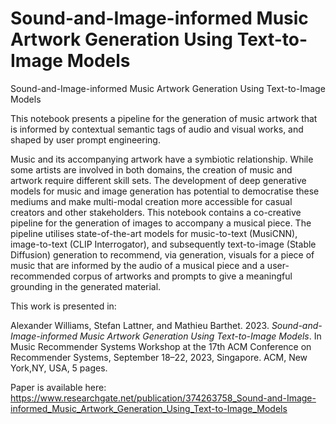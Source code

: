 # Sound-and-Image-informed Music Artwork Generation Using Text-to-Image Models
Sound-and-Image-informed Music Artwork Generation Using Text-to-Image Models

This notebook presents a pipeline for the generation of music artwork that is informed by contextual semantic tags of audio and visual works, and shaped by user prompt engineering.

Music and its accompanying artwork have a symbiotic relationship. While some artists are involved in both domains, the creation of music and artwork require different skill sets. The development of deep generative models for music and image generation has potential to democratise these mediums and make multi-modal creation more accessible for casual creators and other stakeholders.
This notebook contains a co-creative pipeline for the generation of images to accompany a musical piece. The pipeline utilises state-of-the-art models for music-to-text (MusiCNN), image-to-text (CLIP Interrogator), and subsequently text-to-image (Stable Diffusion) generation to recommend, via generation, visuals for a piece of music that are informed by the audio of a musical piece and a user-recommended corpus of artworks and prompts to give a meaningful grounding in the generated material.

This work is presented in:

Alexander Williams, Stefan Lattner, and Mathieu Barthet. 2023. _Sound-and-Image-informed Music Artwork Generation Using Text-to-Image Models_. In Music Recommender Systems Workshop at the 17th ACM Conference on Recommender Systems, September 18–22, 2023, Singapore. ACM, New York,NY, USA, 5 pages.

Paper is available here: https://www.researchgate.net/publication/374263758_Sound-and-Image-informed_Music_Artwork_Generation_Using_Text-to-Image_Models

